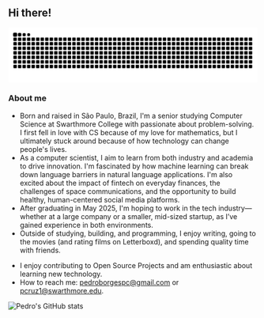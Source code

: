 ## Hi there!

<div style="text-align: center;"> 
  <picture>
    <source media="(prefers-color-scheme: dark)" srcset="https://raw.githubusercontent.com/pedroborgescruz/pedroborgescruz/output/github-contribution-grid-snake-dark.svg">
    <source media="(prefers-color-scheme: light)" srcset="https://raw.githubusercontent.com/pedroborgescruz/pedroborgescruz/output/github-contribution-grid-snake.svg">
    <img 
      alt="github contribution grid snake animation" 
      src="https://raw.githubusercontent.com/pedroborgescruz/pedroborgescruz/output/github-contribution-grid-snake.svg"
      style="display: block; margin: auto;"
    >
  </picture>
</div>

### About me

* Born and raised in São Paulo, Brazil, I'm a senior studying Computer Science at Swarthmore College with passionate about problem-solving. I first fell in love with CS because of my love for mathematics, but I ultimately stuck around because of how technology can change people's lives.
* As a computer scientist, I aim to learn from both industry and academia to drive innovation. I'm fascinated by how machine learning can break down language barriers in natural language applications. I'm also excited about the impact of fintech on everyday finances, the challenges of space communications, and the opportunity to build healthy, human-centered social media platforms.
* After graduating in May 2025, I'm hoping to work in the tech industry—whether at a large company or a smaller, mid-sized startup, as I’ve gained experience in both environments.
* Outside of studying, building, and programming, I enjoy writing, going to the movies (and rating films on Letterboxd), and spending quality time with friends.

- I enjoy contributing to Open Source Projects and am enthusiastic about learning new technology. 
- How to reach me: pedroborgespc@gmail.com or pcruz1@swarthmore.edu.

![Pedro's GitHub stats](https://github-readme-stats.vercel.app/api?username=pedroborgescruz&show_icons=true&theme=transparent)
